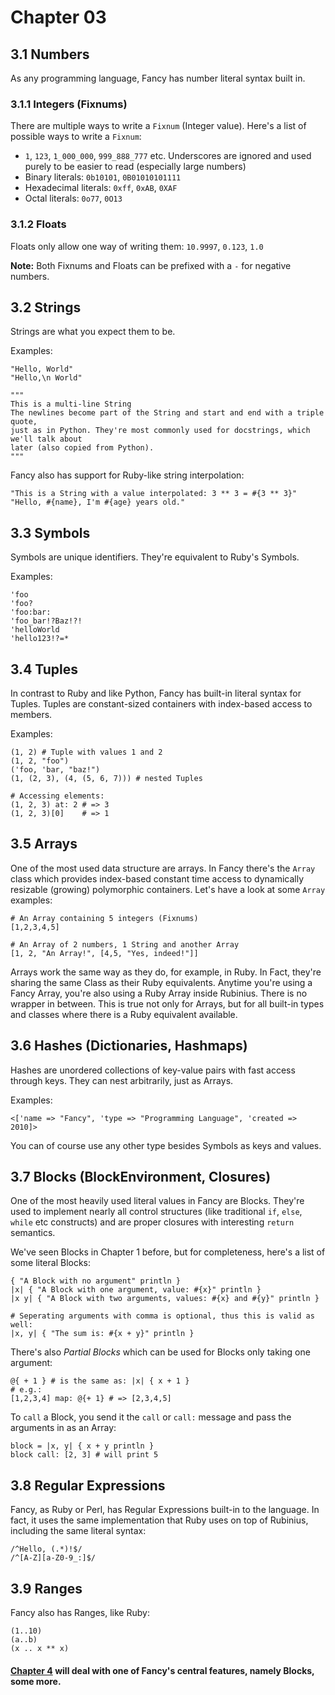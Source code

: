 # Chapter 03 #

## 3.1 Numbers ##

As any programming language, Fancy has number literal syntax built in.

### 3.1.1 Integers (Fixnums) ###

There are multiple ways to write a `Fixnum` (Integer value). Here's a list of possible ways to write a `Fixnum`:

* `1`, `123`, `1_000_000`, `999_888_777` etc. Underscores are ignored and used purely to be easier to read (especially large numbers)
* Binary literals: `0b10101`, `0B01010101111`
* Hexadecimal literals: `0xff`, `0xAB`, `0XAF`
* Octal literals: `0o77`, `0O13`

### 3.1.2 Floats ###

Floats only allow one way of writing them: `10.9997`, `0.123`, `1.0`

**Note:** Both Fixnums and Floats can be prefixed with a `-` for negative numbers.


## 3.2 Strings ##

Strings are what you expect them to be.

Examples:

```fancy
"Hello, World"
"Hello,\n World"

"""
This is a multi-line String
The newlines become part of the String and start and end with a triple quote,
just as in Python. They're most commonly used for docstrings, which we'll talk about
later (also copied from Python).
"""
```

Fancy also has support for Ruby-like string interpolation:

```fancy
"This is a String with a value interpolated: 3 ** 3 = #{3 ** 3}"
"Hello, #{name}, I'm #{age} years old."
```

## 3.3 Symbols ##

Symbols are unique identifiers. They're equivalent to Ruby's Symbols.

Examples:

```fancy
'foo
'foo?
'foo:bar:
'foo_bar!?Baz!?!
'helloWorld
'hello123!?=*
```


## 3.4 Tuples ##

In contrast to Ruby and like Python, Fancy has built-in literal syntax for Tuples. Tuples are constant-sized containers with index-based access to members.

Examples:

```fancy
(1, 2) # Tuple with values 1 and 2
(1, 2, "foo")
('foo, 'bar, "baz!")
(1, (2, 3), (4, (5, 6, 7))) # nested Tuples

# Accessing elements:
(1, 2, 3) at: 2 # => 3
(1, 2, 3)[0]    # => 1
```


## 3.5 Arrays ##

One of the most used data structure are arrays. In Fancy there's the `Array` class which provides index-based constant time access to dynamically resizable (growing) polymorphic containers.
Let's have a look at some `Array` examples:

```fancy
# An Array containing 5 integers (Fixnums)
[1,2,3,4,5]

# An Array of 2 numbers, 1 String and another Array
[1, 2, "An Array!", [4,5, "Yes, indeed!"]]
```

Arrays work the same way as they do, for example, in Ruby. In Fact, they're sharing the same Class as their Ruby equivalents. Anytime you're using a Fancy Array, you're also using a Ruby Array inside Rubinius. There is no wrapper in between. This is true not only for Arrays, but for all built-in types and classes where there is a Ruby equivalent available.


## 3.6 Hashes (Dictionaries, Hashmaps) ##

Hashes are unordered collections of key-value pairs with fast access through keys. They can nest arbitrarily, just as Arrays.

Examples:

```fancy
<['name => "Fancy", 'type => "Programming Language", 'created => 2010]>
```

You can of course use any other type besides Symbols as keys and values.


## 3.7 Blocks (BlockEnvironment, Closures) ##

One of the most heavily used literal values in Fancy are Blocks. They're used to implement nearly all control structures (like traditional `if`, `else`, `while` etc constructs) and are proper closures with interesting `return` semantics.

We've seen Blocks in Chapter 1 before, but for completeness, here's a list of some literal Blocks:

```fancy
{ "A Block with no argument" println }
|x| { "A Block with one argument, value: #{x}" println }
|x y| { "A Block with two arguments, values: #{x} and #{y}" println }

# Seperating arguments with comma is optional, thus this is valid as well:
|x, y| { "The sum is: #{x + y}" println }
```

There's also *Partial Blocks* which can be used for Blocks only taking
one argument:

```fancy
@{ + 1 } # is the same as: |x| { x + 1 }
# e.g.:
[1,2,3,4] map: @{+ 1} # => [2,3,4,5]
```

To `call` a Block, you send it the `call` or `call:` message and pass the arguments in as an Array:

```fancy
block = |x, y| { x + y println }
block call: [2, 3] # will print 5
```


## 3.8 Regular Expressions ##

Fancy, as Ruby or Perl, has Regular Expressions built-in to the
language. In fact, it uses the same implementation that Ruby uses on
top of Rubinius, including the same literal syntax:

```fancy
/^Hello, (.*)!$/
/^[A-Z][a-Z0-9_:]$/
```


## 3.9 Ranges ##

Fancy also has Ranges, like Ruby:

```fancy
(1..10)
(a..b)
(x .. x ** x)
```

#### [Chapter 4][Chapter 4] will deal with one of Fancy's central features, namely Blocks, some more. ####

  [Chapter 4]: Chapter04.md

